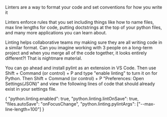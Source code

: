 Linters are a way to format your code and set conventions for how you write it

Linters enforce rules that you set including things like how to name files, max line lengths for code, putting doctstrings at the top of your
python files, and many more applications you can learn about.

Linting helps collaborative teams my making sure they are all writing code in a similar format. Can you imagine working with 3 people
on a long-term project and when you merge all of the code together, it looks entirely different?! That is nightmare material.

You can go ahead and install pylint as an extension in VS Code. Then use Shift + Command (or control) + P and type "enable linting" to turn it 
on for Python. Then Shift + Command (or control) + P "Preferences: Open Settings(JSON)" and view the following lines of code that should already exist in your settings file.

{
    "python.linting.enabled": true,
    "python.linting.lintOnSave": true,
    "files.autoSave": "onFocusChange",
    "python.linting.pylintArgs": ["--max-line-length=100"]
}